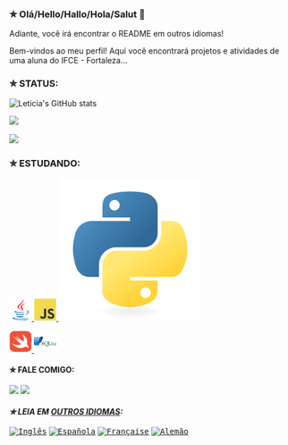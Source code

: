 ### ✮ Olá/Hello/Hallo/Hola/Salut 👋
Adiante, você irá encontrar o README em outros idiomas!

Bem-vindos ao meu perfil! Aqui você encontrará projetos e atividades de uma aluna do IFCE - Fortaleza...

### ✮ STATUS:

![Leticia's GitHub stats](https://github-readme-stats.vercel.app/api?username=mareshbard&show_icons=true&theme=tokyonight)
  </p>
<img height="187em" src="https://github-readme-stats.vercel.app/api/top-langs/?username=mareshbard&layout=compact&langs_count=7&theme=tokyonight"/>
  </p>
  <img src="https://github-profile-trophy.vercel.app/?username=mareshbard&theme=tokyonight=2&no-bg=true&column=3&margin-w=15&margin-h=15" />
</p>

### ✮ ESTUDANDO: 

<p> <a href="https://www.java.com" target="_blank" rel="noreferrer"> <img src="https://raw.githubusercontent.com/devicons/devicon/master/icons/java/java-original.svg" alt="java" width="40" height="40"/> </a> <a href="https://developer.mozilla.org/en-US/docs/Web/JavaScript" target="_blank" rel="noreferrer"> <img src="https://raw.githubusercontent.com/devicons/devicon/master/icons/javascript/javascript-original.svg" alt="javascript" width="40" height="40"/> </a> <a href="https://www.python.org" target="_blank" rel="noreferrer"> <img src="https://raw.githubusercontent.com/devicons/devicon/master/icons/python/python-original.svg" 
 </a> </p> <img src="https://github.com/devicons/devicon/blob/master/icons/swift/swift-original.svg" alt="siwft" width="40" height="40"/> </a> <img src="https://github.com/devicons/devicon/blob/master/icons/sqlite/sqlite-original-wordmark.svg" alt="sql" width="40" height="40"/> </a> 
 


#### ✮ FALE COMIGO:


<a href="https://instagram.com/let_gomesv" target="_blank"><img src="https://img.shields.io/badge/-Instagram-%23E4405F?style=for-the-badge&logo=instagram&logoColor=white" target="_blank"></a>
<a href = "mailto:leticiapereirag59@gmail.com"><img src="https://img.shields.io/badge/Gmail-D14836?style=for-the-badge&logo=gmail&logoColor=white" target="_blank"></a>

#### _✮ LEIA EM [OUTROS IDIOMAS](translations/Translations.md):_
<kbd>[<img title="Inglês" alt="Inglês" src="https://cdn.staticaly.com/gh/hjnilsson/country-flags/master/svg/us.svg" width="22">](translations/READMEen.md)</kbd>
<kbd>[<img title="Española" alt="Española" src="https://cdn.staticaly.com/gh/hjnilsson/country-flags/master/svg/es.svg" width="22">](translations/README.es.md)</kbd>
<kbd>[<img title="Française" alt="Française" src="https://cdn.staticaly.com/gh/hjnilsson/country-flags/master/svg/fr.svg" width="22">](translations/README.fr.md)</kbd>
<kbd>[<img title="Alemão" alt="Alemão" src="https://cdn.staticaly.com/gh/hjnilsson/country-flags/master/svg/de.svg" width="22">](translations/README.de.md)</kbd>      


            
